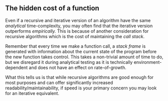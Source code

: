 ## The hidden cost of a function

Even if a recursive and iterative version of an algorithm have the same _analytical_ time-complexity, you may often find that the iterative version outperforms _empirically._ This is because of another consideration for recursive algorithms which is the cost of maintaining the _call stack_.

Remember that every time we make a function call, a _stack frame_ is generated with information about the current state of the program before the new function takes control. This takes a non-trivial amount of time to do, but we disregard it during analytical testing as it is technically environment-dependent and does not have an effect on rate-of-growth.

What this tells us is that while recursive algorithms are good enough for most purposes and can offer significantly increased readability/maintainability, if speed is your primary concern you may look for an iterative equivalent.
